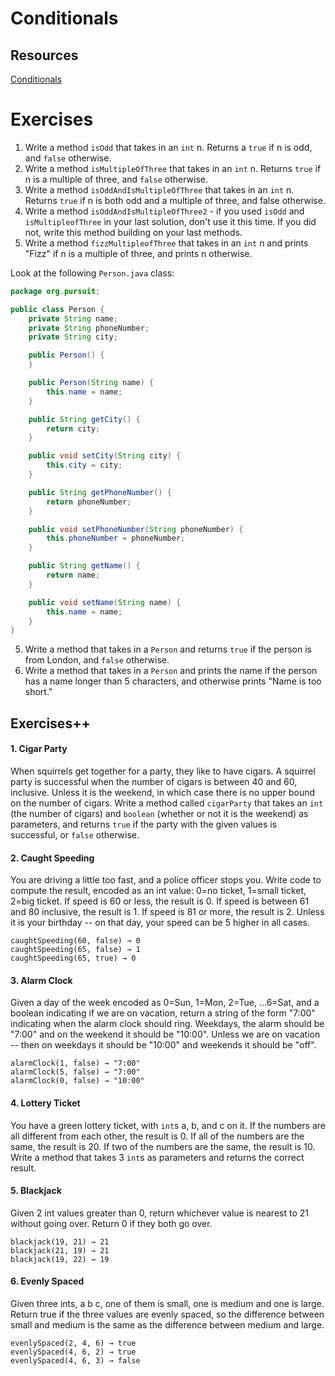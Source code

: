 # Conditionals

## Resources
[Conditionals](https://github.com/joinpursuit/Pursuit-Core-Android/blob/master/cohort_5.4/unit_01/01_03_Control_Structures_in_Java.md)

# Exercises

1. Write a method `isOdd` that takes in an `int` n. Returns a `true` if n is odd, and `false` otherwise.
2. Write a method `isMultipleOfThree` that takes in an `int` n. Returns `true` if n is a multiple of three, and `false` otherwise.
3. Write a method `isOddAndIsMultipleOfThree` that takes in an `int` n. Returns `true` if n is both odd and a multiple of three, and false otherwise.
4. Write a method `isOddAndIsMultipleOfThree2` - if you used `isOdd` and `isMultipleofThree` in your last solution, don't use it this time. If you did not, write this method building on your last methods.
5. Write a method `fizzMultipleofThree` that takes in an `int` n and prints "Fizz" if n is a multiple of three, and prints n otherwise.

Look at the following `Person.java` class:

```java
package org.pursuit;

public class Person {
    private String name;
    private String phoneNumber;
    private String city;

    public Person() {
    }

    public Person(String name) {
        this.name = name;
    }

    public String getCity() {
        return city;
    }

    public void setCity(String city) {
        this.city = city;
    }

    public String getPhoneNumber() {
        return phoneNumber;
    }

    public void setPhoneNumber(String phoneNumber) {
        this.phoneNumber = phoneNumber;
    }

    public String getName() {
        return name;
    }

    public void setName(String name) {
        this.name = name;
    }
}
```

5. Write a method that takes in a `Person` and returns `true` if the person is from London, and `false` otherwise.
6. Write a method that takes in a `Person` and prints the name if the person has a name longer than 5 characters, and otherwise prints "Name is too short."

## Exercises++

#### 1. Cigar Party

When squirrels get together for a party, they like to have cigars. A squirrel party is successful when the number of cigars is between 40 and 60, inclusive. Unless it is the weekend, in which case there is no upper bound on the number of cigars. Write a method called `cigarParty` that takes an `int` (the number of cigars) and `boolean` (whether or not it is the weekend) as parameters, and returns `true` if the party with the given values is successful, or `false` otherwise.

#### 2. Caught Speeding

You are driving a little too fast, and a police officer stops you. Write code to compute the result, encoded as an int value: 0=no ticket, 1=small ticket, 2=big ticket. If speed is 60 or less, the result is 0. If speed is between 61 and 80 inclusive, the result is 1. If speed is 81 or more, the result is 2. Unless it is your birthday -- on that day, your speed can be 5 higher in all cases.

```
caughtSpeeding(60, false) → 0
caughtSpeeding(65, false) → 1
caughtSpeeding(65, true) → 0
```

#### 3. Alarm Clock

Given a day of the week encoded as 0=Sun, 1=Mon, 2=Tue, ...6=Sat, and a boolean indicating if we are on vacation, return a string of the form "7:00" indicating when the alarm clock should ring. Weekdays, the alarm should be "7:00" and on the weekend it should be "10:00". Unless we are on vacation -- then on weekdays it should be "10:00" and weekends it should be "off".

```
alarmClock(1, false) → "7:00"
alarmClock(5, false) → "7:00"
alarmClock(0, false) → "10:00"
```

#### 4. Lottery Ticket

You have a green lottery ticket, with `int`s a, b, and c on it. If the numbers are all different from each other, the result is 0. If all of the numbers are the same, the result is 20. If two of the numbers are the same, the result is 10. Write a method that takes 3 `int`s as parameters and returns the correct result.

#### 5. Blackjack

Given 2 int values greater than 0, return whichever value is nearest to 21 without going over. Return 0 if they both go over.

```
blackjack(19, 21) → 21
blackjack(21, 19) → 21
blackjack(19, 22) → 19
```

#### 6. Evenly Spaced

Given three ints, a b c, one of them is small, one is medium and one is large. Return true if the three values are evenly spaced, so the difference between small and medium is the same as the difference between medium and large.

```
evenlySpaced(2, 4, 6) → true
evenlySpaced(4, 6, 2) → true
evenlySpaced(4, 6, 3) → false
```